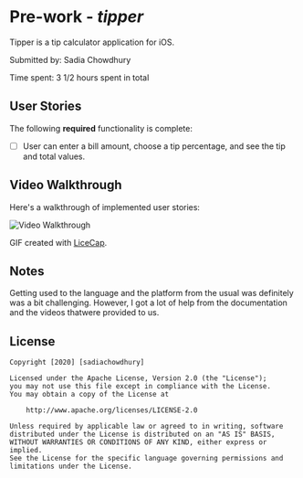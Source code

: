 
# Pre-work - *tipper*

Tipper is a tip calculator application for iOS.

Submitted by: Sadia Chowdhury

Time spent: 3 1/2 hours spent in total

## User Stories

The following **required** functionality is complete:

* [ ] User can enter a bill amount, choose a tip percentage, and see the tip and total values.




## Video Walkthrough 

Here's a walkthrough of implemented user stories:

<img src='http://i.imgur.com/link/to/your/gif/file.gif' title='Video Walkthrough' width='' alt='Video Walkthrough' />

GIF created with [LiceCap](http://www.cockos.com/licecap/).

## Notes

Getting used to the language and the platform from the usual was definitely was a bit challenging.
However, I got a lot of help from the documentation and the videos thatwere provided to us.   


## License

    Copyright [2020] [sadiachowdhury]

    Licensed under the Apache License, Version 2.0 (the "License");
    you may not use this file except in compliance with the License.
    You may obtain a copy of the License at

        http://www.apache.org/licenses/LICENSE-2.0

    Unless required by applicable law or agreed to in writing, software
    distributed under the License is distributed on an "AS IS" BASIS,
    WITHOUT WARRANTIES OR CONDITIONS OF ANY KIND, either express or implied.
    See the License for the specific language governing permissions and
    limitations under the License.
